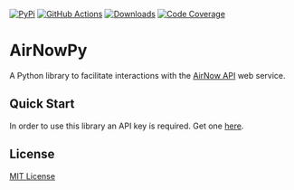 [codecov-image]: https://codecov.io/gh/karjanme/airnowpy/branch/master/graph/badge.svg
[codecov-url]: https://codecov.io/gh/karjanme/airnowpy
[downloads-image]: https://pepy.tech/badge/airnowpy
[downloads-url]: https://pepy.tech/project/airnowpy
[github-actions-image]: https://github.com/karjanme/airnowpy/workflows/Main%20Workflow/badge.svg?branch=master
[github-actions-url]: https://github.com/karjanme/airnowpy/actions?query=workflow%3A%22Main+Workflow%22+branch%3Amaster
[pypi-image]: https://badge.fury.io/py/airnowpy.svg
[pypi-url]: https://badge.fury.io/py/airnowpy

[![PyPi][pypi-image]][pypi-url]
[![GitHub Actions][github-actions-image]][github-actions-url]
[![Downloads][downloads-image]][downloads-url]
[![Code Coverage][codecov-image]][codecov-url]

# AirNowPy

A Python library to facilitate interactions with the [AirNow API](https://docs.airnowapi.org/) web service.

## Quick Start

In order to use this library an API key is required. Get one [here](https://docs.airnowapi.org/account/request/).

## License

[MIT License](https://github.com/karjanme/airnowpy/blob/master/LICENSE)
